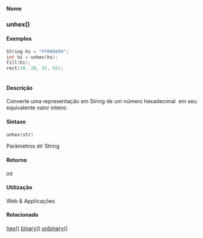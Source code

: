 
#### Nome
### unhex()

#### Exemplos

```pde
String hs = "FF006699"; 
int hi = unhex(hs); 
fill(hi); 
rect(30, 20, 55, 55); 
 

```



#### Descrição


Converte uma representação em String
de um número hexadecimal  em seu equivalente valor inteiro.

#### Sintaxe
```pde
unhex(str)

```
Parâmetros
str
String



#### Retorno

	
int

#### Utilização

	
Web & Applicações

#### Relacionado
[hex()](hex_
)
[binary()](binary_
)
[unbinary()](unbinary_
)

